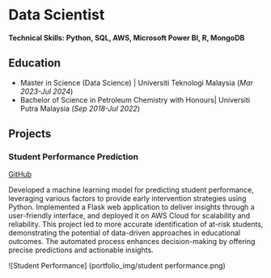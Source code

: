 # Data Scientist

#### Technical Skills: Python, SQL, AWS, Microsoft Power BI, R, MongoDB

## Education					       		
- Master in Science (Data Science)	| Universiti Teknologi Malaysia (_Mar 2023-Jul 2024_)
- Bachelor of Science in Petroleum Chemistry with Honours| Universiti Putra Malaysia (_Sep 2018-Jul 2022_)

## Projects
### Student Performance Prediction
[GitHub](https://github.com/juna-99/Student-Performance-Prediction)

Developed a machine learning model for predicting student performance, leveraging various factors to provide early intervention strategies using Python. Implemented a Flask web application to deliver insights through a user-friendly interface, and deployed it on AWS Cloud for scalability and reliability. This project led to more accurate identification of at-risk students, demonstrating the potential of data-driven approaches in educational outcomes. The automated process enhances decision-making by offering precise predictions and actionable insights.

![Student Performance] (portfolio_img/student performance.png)


